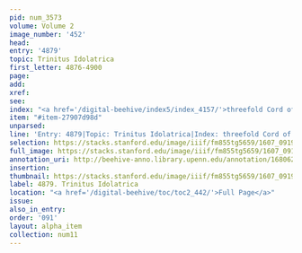 ```yaml
---
pid: num_3573
volume: Volume 2
image_number: '452'
head:
entry: '4879'
topic: Trinitus Idolatrica
first_letter: 4876-4900
page:
add:
xref:
see:
index: "<a href='/digital-beehive/index5/index_4157/'>threefold Cord of Satan</a>"
item: "#item-27907d98d"
unparsed:
line: 'Entry: 4879|Topic: Trinitus Idolatrica|Index: threefold Cord of Satan|#item-27907d98d'
selection: https://stacks.stanford.edu/image/iiif/fm855tg5659/1607_0919/722,2635,2786,279/full/0/default.jpg
full_image: https://stacks.stanford.edu/image/iiif/fm855tg5659/1607_0919/full/full/0/default.jpg
annotation_uri: http://beehive-anno.library.upenn.edu/annotation/1680624149097
insertion:
thumbnail: https://stacks.stanford.edu/image/iiif/fm855tg5659/1607_0919/722,2635,600,180/250,/0/default.jpg
label: 4879. Trinitus Idolatrica
location: "<a href='/digital-beehive/toc/toc2_442/'>Full Page</a>"
issue:
also_in_entry:
order: '091'
layout: alpha_item
collection: num11
---
```

